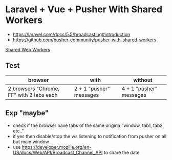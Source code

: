 # Laravel + Vue + Pusher With Shared Workers

- https://laravel.com/docs/5.5/broadcasting#introduction
- https://github.com/pusher-community/pusher-with-shared-workers

[Shared Web Workers](http://caniuse.com/#feat=sharedworkers)

## Test

|                 browser                  |           with          |         without         |
|------------------------------------------|-------------------------|-------------------------|
| 2 browsers "Chrome, FF" with 2 tabs each | 2 + 1 "pusher" messages | 4 + 1 "pusher" messages |


## Exp "maybe"
- check if the browser have tabs of the same origina "window, tab1, tab2, etc.."
- if yes then disable/stop the ws listening to notification from pusher on all but main window
- use https://developer.mozilla.org/en-US/docs/Web/API/Broadcast_Channel_API to share the date
